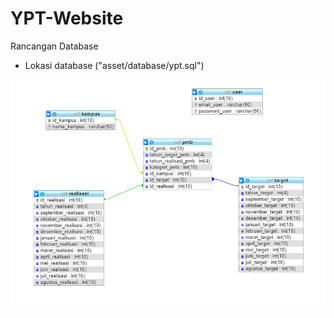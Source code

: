 # YPT-Website

Rancangan Database
- Lokasi database ("asset/database/ypt.sql")

![Jython Success](https://raw.githubusercontent.com/asengsaragih/YPT-Website/master/asset/screenshoot/database.PNG?token=ALYLNT7LXC7FMPBMLL5RNQS6IKZD6)
